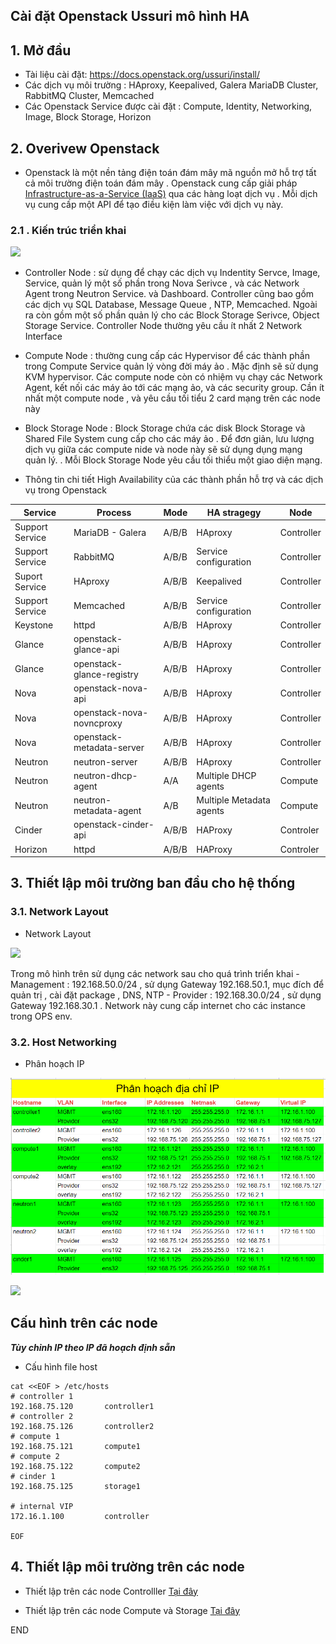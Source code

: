 

## Cài đặt Openstack Ussuri mô hình HA


## 1. Mở đầu

- Tài liệu cài đặt: https://docs.openstack.org/ussuri/install/ 
- Các dịch vụ môi trường : HAproxy, Keepalived, Galera MariaDB Cluster, RabbitMQ Cluster, Memcached
- Các Openstack Service được cài đặt : Compute, Identity, Networking, Image, Block Storage, Horizon 

## 2.  Overivew Openstack

- Openstack là một nền tảng điện toán đám mây mã nguồn mở hỗ trợ tất cả môi trường điện toán đám mây . Openstack cung cấp giải pháp [Infrastructure-as-a-Service (IaaS)](https://docs.openstack.org/install-guide/common/glossary.html#term-infrastructure-as-a-service-iaas) qua các hàng loạt dịch vụ . Mỗi dịch vụ cung cấp một API để tạo điều kiện làm việc với dịch vụ này. 


### 2.1 . Kiến trúc triển khai

![](https://i.imgur.com/Ds7YpXx.png)

- Controller Node : sử dụng để chạy các dịch vụ Indentity Servce, Image, Service, quản lý một số  phần trong Nova Serivce , và các Network Agent trong Neutron Service. và Dashboard. Controller cũng bao gồm các dịch vụ SQL Database, Message Queue , NTP, Memcached. Ngoài ra còn gồm một số phần quản lý cho các Block Storage Serivce, Object Storage Service. Controller Node thường yêu cầu ít nhất 2 Network Interface
- Compute Node : thường cung cấp các Hypervisor để các thành phần trong Compute Service quản lý vòng đời máy ảo . Mặc định sẽ sử dụng KVM hypervisor. Các compute node còn có nhiệm vụ chạy các Network Agent, kết nối các máy ảo tới các mạng ảo, và các security group. Cần ít nhất một compute node , và yêu cầu tối tiểu 2 card mạng trên các node này
- Block Storage Node :  Block Storage  chứa các disk  Block Storage và Shared File System cung cấp cho các máy ảo . Để đơn giản, lưu lượng dịch vụ giữa các compute nide và node này sẽ sử dụng dụng mạng quản lý. . Mỗi Block Storage Node  yêu cầu tối thiểu một giao diện mạng.


- Thông tin chi tiết High Availability của các thành phần hỗ trợ và các dịch vụ trong Openstack


|  Service |  Process | Mode  | HA stragegy  | Node  |
|---|---|---|---|----| 
| Support Service  | MariaDB - Galera  |  A/B/B | HAproxy   | Controller|
| Support Service  |  RabbitMQ   | A/B/B  |  Service configuration|  Controller|
| Suport Service  | HAproxy | A/B/B | Keepalived |Controller|
| Support Service | Memcached   | A/B/B  |   Service configuration| Controller|     
|Keystone | httpd | A/B/B | HAproxy  | Controller|
|Glance | openstack-glance-api  | A/B/B | HAproxy|Controller|
|Glance | openstack-glance-registry | A/B/B |HAproxy |Controller|
| Nova| openstack-nova-api | A/B/B  | HAproxy |Controller|
|Nova | openstack-nova-novncproxy | A/B/B | HAproxy|Controller|
|Nova | openstack-metadata-server | A/B/B | HAproxy|Controller|
|Neutron | neutron-server| A/B/B | HAproxy | Controller|
|Neutron |neutron-dhcp-agent  |A/A |Multiple DHCP agents | Compute   |
|Neutron| neutron-metadata-agent |A/B| Multiple Metadata agents | Compute  |
|Cinder|openstack-cinder-api|A/B/B | HAProxy| Controler |
|Horizon| httpd| A/B/B | HAProxy| Controler | 

## 3. Thiết lập môi trường ban đầu cho hệ thống


### 3.1. Network Layout

- Network Layout

![](https://i.imgur.com/52nKVOx.png)

Trong mô hình trên sử dụng các network sau cho quá trình triển khai
	- Management : 192.168.50.0/24 , sử dụng Gateway 192.168.50.1, mục đích để quản trị , cài đặt package , DNS, NTP
	- Provider : 192.168.30.0/24 , sử dụng Gateway 192.168.30.1 . Network này cung cấp internet cho các instance trong OPS env. 




### 3.2. Host Networking

 - Phân hoạch IP


![](../../../images/ip.PNG)


![](https://i.imgur.com/46OeegM.png)

##  Cấu hình trên các node


***Tùy chỉnh IP theo IP đã hoạch định sẵn*** 
- Cấu hình file host
```
cat <<EOF > /etc/hosts
# controller 1
192.168.75.120       controller1
# controller 2
192.168.75.126       controller2
# compute 1
192.168.75.121       compute1
# compute 2
192.168.75.122       compute2
# cinder 1
192.168.75.125		 storage1

# internal VIP
172.16.1.100 		 controller

EOF
```

## 4. Thiết lập  môi trường trên các node

- Thiết lập trên các node Controlller [Tại đây](Setup_phase/1.ENV/controller.md)

- Thiết lập trên các node Compute và Storage [Tại đây](Setup_phase/1.ENV/othernode.md)


END